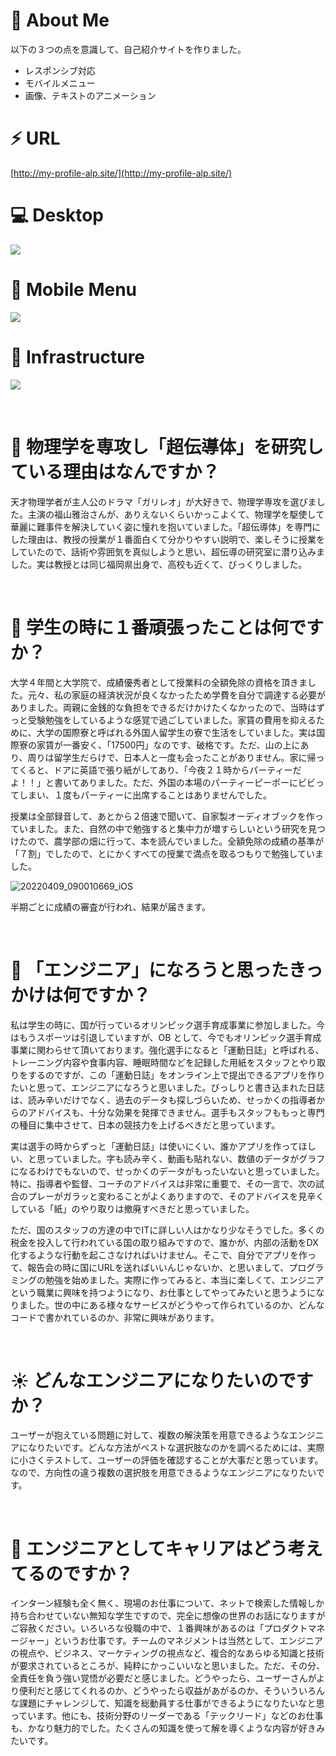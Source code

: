 # :football: About Me
以下の３つの点を意識して、自己紹介サイトを作りました。

- レスポンシブ対応  
- モバイルメニュー  
- 画像、テキストのアニメーション

# ⚡️ URL
[http://my-profile-alp.site/](http://my-profile-alp.site/)

# :computer: Desktop
![](https://media.giphy.com/media/9Xdln8SYDKXWOL9Lw9/giphy.gif)

# 📱 Mobile Menu
![](https://media.giphy.com/media/2rpe9OQqk9kkhsqvhw/giphy.gif)

# 🎨 Infrastructure
![](https://user-images.githubusercontent.com/87218628/145961659-afda23f2-52c6-4ccb-a036-9a7ac687f1ce.jpg)

<br>

# 🔋 物理学を専攻し「超伝導体」を研究している理由はなんですか？
天才物理学者が主人公のドラマ「ガリレオ」が大好きで、物理学専攻を選びました。主演の福山雅治さんが、ありえないくらいかっこよくて、物理学を駆使して華麗に難事件を解決していく姿に憧れを抱いていました。「超伝導体」を専門にした理由は、教授の授業が１番面白くて分かりやすい説明で、楽しそうに授業をしていたので、話術や雰囲気を真似しようと思い、超伝導の研究室に潜り込みました。実は教授とは同じ福岡県出身で、高校も近くて、びっくりしました。

<br>

# :tada: 学生の時に１番頑張ったことは何ですか？
大学４年間と大学院で、成績優秀者として授業料の全額免除の資格を頂きました。元々、私の家庭の経済状況が良くなかったため学費を自分で調達する必要がありました。両親に金銭的な負担をできるだけかけたくなかったので、当時はずっと受験勉強をしているような感覚で過ごしていました。家賃の費用を抑えるために、大学の国際寮と呼ばれる外国人留学生の寮で生活をしていました。実は国際寮の家賃が一番安く、「17500円」なのです、破格です。ただ、山の上にあり、周りは留学生だらけで、日本人と一度も会ったことがありません。家に帰ってくると、ドアに英語で張り紙がしてあり、「今夜２１時からパーティーだよ！！」と書いてありました。ただ、外国の本場のパーティーピーポーにビビってしまい、１度もパーティーに出席することはありませんでした。

授業は全部録音して、あとから２倍速で聞いて、自家製オーディオブックを作っていました。また、自然の中で勉強すると集中力が増すらしいという研究を見つけたので、農学部の畑に行って、本を読んでいました。全額免除の成績の基準が「７割」でしたので、とにかくすべての授業で満点を取るつもりで勉強していました。

![20220409_090010669_iOS](https://user-images.githubusercontent.com/87218628/162564672-0763dc04-62da-4eba-8f83-363ae152f293.jpg)

半期ごとに成績の審査が行われ、結果が届きます。


<br>


# 📱 「エンジニア」になろうと思ったきっかけは何ですか？

私は学生の時に、国が行っているオリンピック選手育成事業に参加しました。今はもうスポーツは引退していますが、OB として、今でもオリンピック選手育成事業に関わらせて頂いております。強化選手になると「運動日誌」と呼ばれる、トレーニング内容や食事内容、睡眠時間などを記録した用紙をスタッフとやり取りをするのですが、この「運動日誌」をオンライン上で提出できるアプリを作りたいと思って、エンジニアになろうと思いました。びっしりと書き込まれた日誌は、読み辛いだけでなく、過去のデータも探しづらいため、せっかくの指導者からのアドバイスも、十分な効果を発揮できません。選手もスタッフももっと専門の種目に集中させて、日本の競技力を上げるべきだと思っています。

実は選手の時からずっと「運動日誌」は使いにくい、誰かアプリを作ってほしい、と思っていました。字も読み辛く、動画も貼れない、数値のデータがグラフになるわけでもないので、せっかくのデータがもったいないと思っていました。特に、指導者や監督、コーチのアドバイスは非常に重要で、その一言で、次の試合のプレーがガラッと変わることがよくありますので、そのアドバイスを見辛くしている「紙」のやり取りは撤廃すべきだと思っていました。

ただ、国のスタッフの方達の中でITに詳しい人はかなり少なそうでした。多くの税金を投入して行われている国の取り組みですので、誰かが、内部の活動をDX化するような行動を起こさなければいけません。そこで、自分でアプリを作って、報告会の時に国にURLを送ればいいんじゃないか、と思いまして、プログラミングの勉強を始めました。実際に作ってみると、本当に楽しくて、エンジニアという職業に興味を持つようになり、お仕事としてやってみたいと思うようになりました。世の中にある様々なサービスがどうやって作られているのか、どんなコードで書かれているのか、非常に興味があります。

<br>



<!-- オリンピックの強化選手のチームで、サポートしてくださったスタッフの方々に恩返しがしたかったからです。特に、私の担当についてくれた、「薙刀」という武道のスペシャリストの女性のスタッフさんに、いつかお礼ができればいいなと思っています。目的としては、「運動日誌」と呼ばれる、選手とスタッフがコミュニケーションをとるための日誌があるのですが、それをオンライン上で行い、将来的には、トレーニングや食事のレコメンド機能を付けたいと思っています。スタッフの仕事をより効率的にして、専門のスポーツに集中してもらって、世界を代表するような選手をたくさん育てて欲しいです。 -->

# :sunny: どんなエンジニアになりたいのですか？
ユーザーが抱えている問題に対して、複数の解決策を用意できるようなエンジニアになりたいです。どんな方法がベストな選択肢なのかを調べるためには、実際に小さくテストして、ユーザーの評価を確認することが大事だと思っています。なので、方向性の違う複数の選択肢を用意できるようなエンジニアになりたいです。

<br>


# :dizzy: エンジニアとしてキャリアはどう考えてるのですか？
インターン経験も全く無く、現場のお仕事について、ネットで検索した情報しか持ち合わせていない無知な学生ですので、完全に想像の世界のお話になりますがご容赦ください。いろいろな役職の中で、１番興味があるのは「プロダクトマネージャー」というお仕事です。チームのマネジメントは当然として、エンジニアの視点や、ビジネス、マーケティングの視点など、複合的なあらゆる知識と技術が要求されているところが、純粋にかっこいいなと思いました。ただ、その分、全責任を負う強い覚悟が必要だと感じました。どうやったら、ユーザーさんがより便利だと感じてくれるのか、どうやったら収益があがるのか、そういういろんな課題にチャレンジして、知識を総動員する仕事ができるようになりたいなと思っています。他にも、技術分野のリーダーである「テックリード」などのお仕事も、かなり魅力的でした。たくさんの知識を使って解を導くような内容が好きみたいです。


<br>



<!-- 
# 強みは？
私の強みは「知識欲が強いこと」です。幅広いジャンルの研究を読むのが好きで、まだ読んだことのない、知らない世界にものすごく興味がわきます。 -->


<!-- 
# 弱みは？
私の弱みは「調べることに時間をかけすぎてしまうことが多い」ことです。全てを先に勉強しようとしてしまう面があるので、できるだけ、概要をつかんだら行動に移すようにしています。 -->
<!-- 


# 学生の時に頑張ったことは？
成績優秀者として授業料の全額免除の資格を取ることができました。また、国が行っているオリンピック選手の育成事業の OB として、トレーニングや食事の研究を提供していました。 -->

<!-- # 情報収集の方法は？

- mixi Tech Talk
  - git 研修講義 [21新卒技術研修]
  - 設計・テスト 研修講義 [21新卒技術研修]
  - 新規事業におけるエンジニアの役割とは？
  - CTO が語る活躍するエンジニアとは

- Yahoo! デベロッパーネットワーク
  - プロダクトマネージャーになるために装備しておくスキル 森本 小百合

- シリコンバレーエンジニア酒井潤チャンネル
  - シリコンバレーで働くプロダクトマネージャーにインタビュー
  - シリコンバレーの優秀なマネージャーとは -->
